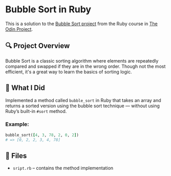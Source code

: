 # Bubble Sort in Ruby

This is a solution to the [Bubble Sort project](https://www.theodinproject.com/lessons/ruby-bubble-sort) from the Ruby course in [The Odin Project](https://www.theodinproject.com/).

## 🔍 Project Overview

Bubble Sort is a classic sorting algorithm where elements are repeatedly compared and swapped if they are in the wrong order. Though not the most efficient, it's a great way to learn the basics of sorting logic.

## 🧠 What I Did

Implemented a method called `bubble_sort` in Ruby that takes an array and returns a sorted version using the bubble sort technique — without using Ruby’s built-in `#sort` method.

### Example:

```ruby
bubble_sort([4, 3, 78, 2, 0, 2])
# => [0, 2, 2, 3, 4, 78]
```

## 📁 Files

* `sript.rb` – contains the method implementation


